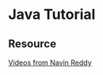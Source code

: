 # Java Tutorial

## Resource
[Videos from Navin Reddy](https://www.youtube.com/watch?v=BGTx91t8q50&t=25469s)